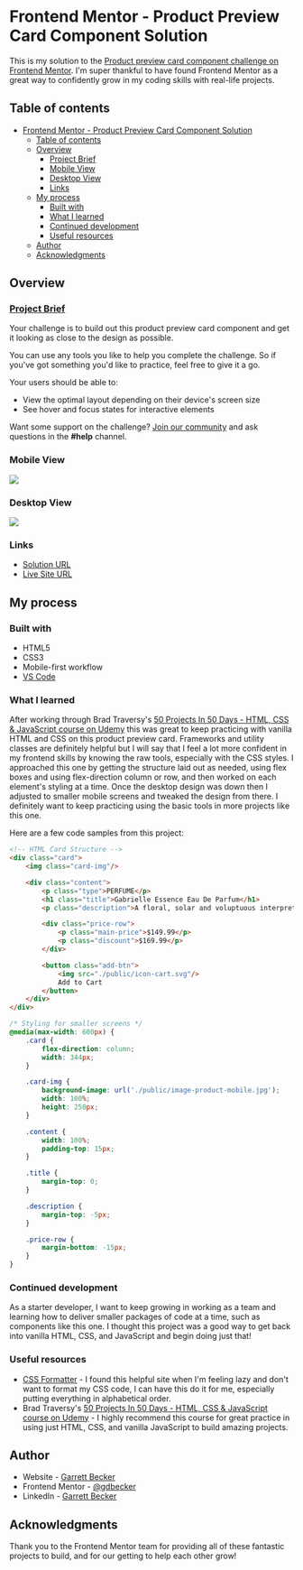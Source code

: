 # Frontend Mentor - Product Preview Card Component Solution

This is my solution to the [Product preview card component challenge on Frontend Mentor](https://www.frontendmentor.io/challenges/product-preview-card-component-GO7UmttRfa). I'm super thankful to have found Frontend Mentor as a great way to confidently grow in my coding skills with real-life projects. 

## Table of contents

- [Frontend Mentor - Product Preview Card Component Solution](#frontend-mentor---product-preview-card-component-solution)
	- [Table of contents](#table-of-contents)
	- [Overview](#overview)
		- [Project Brief](#project-brief)
		- [Mobile View](#mobile-view)
		- [Desktop View](#desktop-view)
		- [Links](#links)
	- [My process](#my-process)
		- [Built with](#built-with)
		- [What I learned](#what-i-learned)
		- [Continued development](#continued-development)
		- [Useful resources](#useful-resources)
	- [Author](#author)
	- [Acknowledgments](#acknowledgments)

## Overview

### [Project Brief](./project%20brief/)

Your challenge is to build out this product preview card component and get it looking as close to the design as possible.

You can use any tools you like to help you complete the challenge. So if you've got something you'd like to practice, feel free to give it a go.

Your users should be able to:

- View the optimal layout depending on their device's screen size
- See hover and focus states for interactive elements

Want some support on the challenge? [Join our community](https://www.frontendmentor.io/community) and ask questions in the **#help** channel.

### Mobile View

![](./product-preview-card-mobile.jpg)

### Desktop View

![](./product-preview-card-desktop.jpg)

### Links

- [Solution URL](https://www.frontendmentor.io/solutions/product-preview-card-with-html-css-0DgtaPqf1m)
- [Live Site URL](https://product-preview-card-gdbecker.netlify.app)

## My process

### Built with

- HTML5
- CSS3
- Mobile-first workflow
- [VS Code](https://code.visualstudio.com)

### What I learned

After working through Brad Traversy's [50 Projects In 50 Days - HTML, CSS & JavaScript course on Udemy](https://www.udemy.com/course/50-projects-50-days/) this was great to keep practicing with vanilla HTML and CSS on this product preview card. Frameworks and utility classes are definitely helpful but I will say that I feel a lot more confident in my frontend skills by knowing the raw tools, especially with the CSS styles. I approached this one by getting the structure laid out as needed, using flex boxes and using flex-direction column or row, and then worked on each element's styling at a time. Once the desktop design was down then I adjusted to smaller mobile screens and tweaked the design from there. I definitely want to keep practicing using the basic tools in more projects like this one.

Here are a few code samples from this project:

```html
<!-- HTML Card Structure -->
<div class="card">
	<img class="card-img"/>

	<div class="content">
		<p class="type">PERFUME</p>
		<h1 class="title">Gabrielle Essence Eau De Parfum</h1>
		<p class="description">A floral, solar and voluptuous interpretation composed by Olivier Polge, Perfumer-Creator for the House of CHANEL.</p>

		<div class="price-row">
			<p class="main-price">$149.99</p>
			<p class="discount">$169.99</p>
		</div>

		<button class="add-btn">
			<img src="./public/icon-cart.svg"/>
			Add to Cart
		</button>
	</div>
</div>
```

```css
/* Styling for smaller screens */
@media(max-width: 600px) {
	.card {
		flex-direction: column;
		width: 344px;
	}

	.card-img {
		background-image: url('./public/image-product-mobile.jpg');
		width: 100%;
		height: 250px;
	}

	.content {
		width: 100%;
		padding-top: 15px;
	}

	.title {
		margin-top: 0;
	}

	.description {
		margin-top: -5px;
	}

	.price-row {
		margin-bottom: -15px;
	}
}
```

### Continued development

As a starter developer, I want to keep growing in working as a team and learning how to deliver smaller packages of code at a time, such as components like this one. I thought this project was a good way to get back into vanilla HTML, CSS, and JavaScript and begin doing just that!

### Useful resources

- [CSS Formatter](http://www.lonniebest.com/FormatCSS/) - I found this helpful site when I'm feeling lazy and don't want to format my CSS code, I can have this do it for me, especially putting everything in alphabetical order.
- Brad Traversy's [50 Projects In 50 Days - HTML, CSS & JavaScript course on Udemy](https://www.udemy.com/course/50-projects-50-days/) - I highly recommend this course for great practice in using just HTML, CSS, and vanilla JavaScript to build amazing projects.

## Author

- Website - [Garrett Becker]()
- Frontend Mentor - [@gdbecker](https://www.frontendmentor.io/profile/gdbecker)
- LinkedIn - [Garrett Becker](https://www.linkedin.com/in/garrett-becker-923b4a106/)

## Acknowledgments

Thank you to the Frontend Mentor team for providing all of these fantastic projects to build, and for our getting to help each other grow!